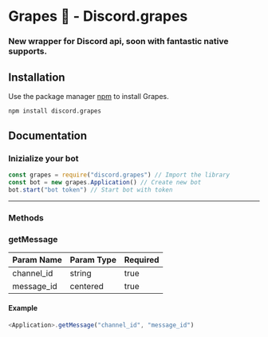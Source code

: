# Grapes 🍇 - Discord.grapes
### New wrapper for Discord api, soon with fantastic native supports.

## Installation

Use the package manager [npm](https://www.npmjs.com/) to install Grapes.

```bash
npm install discord.grapes
```

## Documentation

### Inizialize your bot
```javascript
const grapes = require("discord.grapes") // Import the library
const bot = new grapes.Application() // Create new bot
bot.start("bot token") // Start bot with token
```
<hr>

### Methods
### getMessage

| Param Name    | Param Type  | Required |
| ------------- |-------------| -------- |
| channel_id    | string      |   true   |
| message_id    | centered    |   true   |

#### Example
```javascript
<Application>.getMessage("channel_id", "message_id")
```
